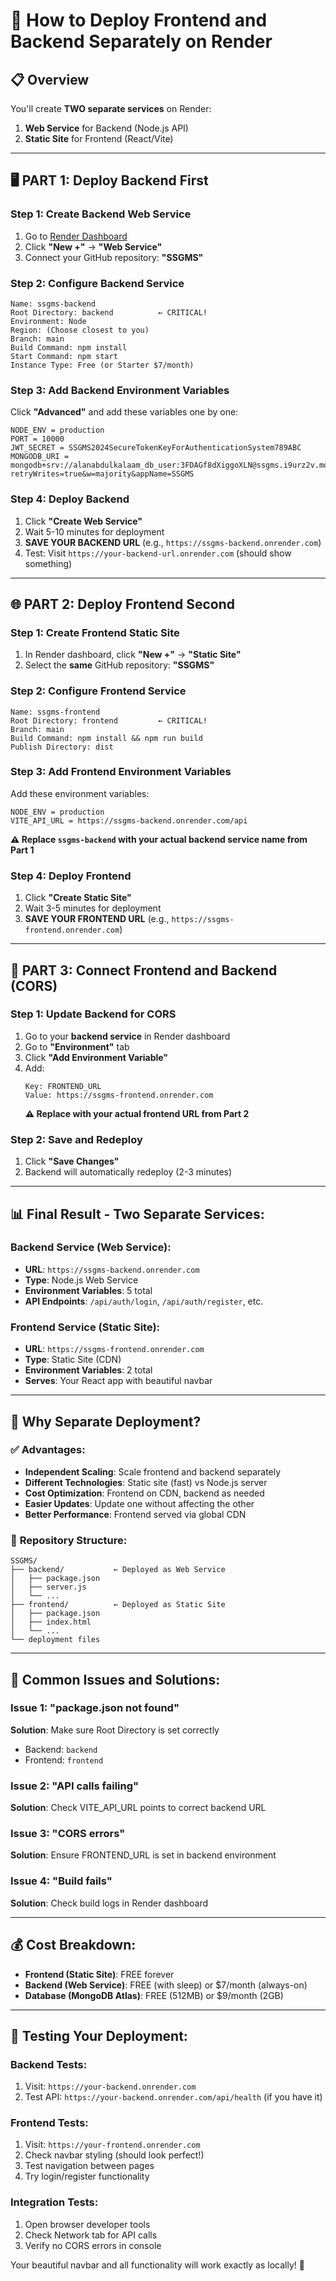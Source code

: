 # 🚀 How to Deploy Frontend and Backend Separately on Render

## 📋 Overview
You'll create **TWO separate services** on Render:
1. **Web Service** for Backend (Node.js API)
2. **Static Site** for Frontend (React/Vite)

---

## 🖥️ **PART 1: Deploy Backend First**

### Step 1: Create Backend Web Service
1. Go to [Render Dashboard](https://dashboard.render.com/)
2. Click **"New +"** → **"Web Service"**
3. Connect your GitHub repository: **"SSGMS"**

### Step 2: Configure Backend Service
```
Name: ssgms-backend
Root Directory: backend          ← CRITICAL!
Environment: Node
Region: (Choose closest to you)
Branch: main
Build Command: npm install
Start Command: npm start
Instance Type: Free (or Starter $7/month)
```

### Step 3: Add Backend Environment Variables
Click **"Advanced"** and add these variables one by one:

```
NODE_ENV = production
PORT = 10000
JWT_SECRET = SSGMS2024SecureTokenKeyForAuthenticationSystem789ABC
MONGODB_URI = mongodb+srv://alanabdulkalaam_db_user:3FDAGf8dXiggoXLN@ssgms.i9urz2v.mongodb.net/ssgms?retryWrites=true&w=majority&appName=SSGMS
```

### Step 4: Deploy Backend
1. Click **"Create Web Service"**
2. Wait 5-10 minutes for deployment
3. **SAVE YOUR BACKEND URL** (e.g., `https://ssgms-backend.onrender.com`)
4. Test: Visit `https://your-backend-url.onrender.com` (should show something)

---

## 🌐 **PART 2: Deploy Frontend Second**

### Step 1: Create Frontend Static Site
1. In Render dashboard, click **"New +"** → **"Static Site"**
2. Select the **same** GitHub repository: **"SSGMS"**

### Step 2: Configure Frontend Service
```
Name: ssgms-frontend
Root Directory: frontend         ← CRITICAL!
Branch: main
Build Command: npm install && npm run build
Publish Directory: dist
```

### Step 3: Add Frontend Environment Variables
Add these environment variables:

```
NODE_ENV = production
VITE_API_URL = https://ssgms-backend.onrender.com/api
```

**⚠️ Replace `ssgms-backend` with your actual backend service name from Part 1**

### Step 4: Deploy Frontend
1. Click **"Create Static Site"**
2. Wait 3-5 minutes for deployment
3. **SAVE YOUR FRONTEND URL** (e.g., `https://ssgms-frontend.onrender.com`)

---

## 🔄 **PART 3: Connect Frontend and Backend (CORS)**

### Step 1: Update Backend for CORS
1. Go to your **backend service** in Render dashboard
2. Go to **"Environment"** tab
3. Click **"Add Environment Variable"**
4. Add:
   ```
   Key: FRONTEND_URL
   Value: https://ssgms-frontend.onrender.com
   ```
   **⚠️ Replace with your actual frontend URL from Part 2**

### Step 2: Save and Redeploy
1. Click **"Save Changes"**
2. Backend will automatically redeploy (2-3 minutes)

---

## 📊 **Final Result - Two Separate Services:**

### Backend Service (Web Service):
- **URL**: `https://ssgms-backend.onrender.com`
- **Type**: Node.js Web Service
- **Environment Variables**: 5 total
- **API Endpoints**: `/api/auth/login`, `/api/auth/register`, etc.

### Frontend Service (Static Site):
- **URL**: `https://ssgms-frontend.onrender.com`
- **Type**: Static Site (CDN)
- **Environment Variables**: 2 total
- **Serves**: Your React app with beautiful navbar

---

## 🎯 **Why Separate Deployment?**

### ✅ **Advantages:**
- **Independent Scaling**: Scale frontend and backend separately
- **Different Technologies**: Static site (fast) vs Node.js server
- **Cost Optimization**: Frontend on CDN, backend as needed
- **Easier Updates**: Update one without affecting the other
- **Better Performance**: Frontend served via global CDN

### 📁 **Repository Structure:**
```
SSGMS/
├── backend/           ← Deployed as Web Service
│   ├── package.json
│   ├── server.js
│   └── ...
├── frontend/          ← Deployed as Static Site
│   ├── package.json
│   ├── index.html
│   └── ...
└── deployment files
```

---

## 🔧 **Common Issues and Solutions:**

### Issue 1: "package.json not found"
**Solution**: Make sure Root Directory is set correctly
- Backend: `backend`
- Frontend: `frontend`

### Issue 2: "API calls failing"
**Solution**: Check VITE_API_URL points to correct backend URL

### Issue 3: "CORS errors"
**Solution**: Ensure FRONTEND_URL is set in backend environment

### Issue 4: "Build fails"
**Solution**: Check build logs in Render dashboard

---

## 💰 **Cost Breakdown:**
- **Frontend (Static Site)**: FREE forever
- **Backend (Web Service)**: FREE (with sleep) or $7/month (always-on)
- **Database (MongoDB Atlas)**: FREE (512MB) or $9/month (2GB)

---

## 🧪 **Testing Your Deployment:**

### Backend Tests:
1. Visit: `https://your-backend.onrender.com`
2. Test API: `https://your-backend.onrender.com/api/health` (if you have it)

### Frontend Tests:
1. Visit: `https://your-frontend.onrender.com`
2. Check navbar styling (should look perfect!)
3. Test navigation between pages
4. Try login/register functionality

### Integration Tests:
1. Open browser developer tools
2. Check Network tab for API calls
3. Verify no CORS errors in console

Your beautiful navbar and all functionality will work exactly as locally! 🎉